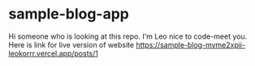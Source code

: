 # sample-blog-app
Hi someone who is looking at this repo. I'm Leo nice to code-meet you. Here is link for live version of website
https://sample-blog-mvme2xpii-leokorrr.vercel.app/posts/1
